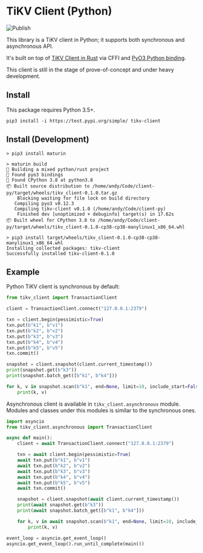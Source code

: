 # TiKV Client (Python)

![Publish](https://github.com/tikv/client-py/workflows/Publish/badge.svg)

This library is a TiKV client in Python; it supports both synchronous and asynchronous API. 

It's built on top of 
[TiKV Client in Rust](https://github.com/tikv/client-rust) via 
CFFI and [PyO3 Python binding](https://github.com/PyO3/pyo3). 

This client is still in the stage of prove-of-concept and under heavy development.

## Install

This package requires Python 3.5+.

```
pip3 install -i https://test.pypi.org/simple/ tikv-client
```

## Install (Development)

```
> pip3 install maturin

> maturin build
🍹 Building a mixed python/rust project
🔗 Found pyo3 bindings
🐍 Found CPython 3.8 at python3.8
📦 Built source distribution to /home/andy/Code/client-py/target/wheels/tikv_client-0.1.0.tar.gz
    Blocking waiting for file lock on build directory
   Compiling pyo3 v0.12.3
   Compiling tikv-client v0.1.0 (/home/andy/Code/client-py)
    Finished dev [unoptimized + debuginfo] target(s) in 17.62s
📦 Built wheel for CPython 3.8 to /home/andy/Code/client-py/target/wheels/tikv_client-0.1.0-cp38-cp38-manylinux1_x86_64.whl

> pip3 install target/wheels/tikv_client-0.1.0-cp38-cp38-manylinux1_x86_64.whl
Installing collected packages: tikv-client
Successfully installed tikv-client-0.1.0
```

## Example

Python TiKV client is synchronous by default:

```python
from tikv_client import TransactionClient

client = TransactionClient.connect("127.0.0.1:2379")

txn = client.begin(pessimistic=True)
txn.put(b"k1", b"v1")
txn.put(b"k2", b"v2")
txn.put(b"k3", b"v3")
txn.put(b"k4", b"v4")
txn.put(b"k5", b"v5")
txn.commit()

snapshot = client.snapshot(client.current_timestamp())
print(snapshot.get(b"k3"))
print(snapshot.batch_get([b"k1", b"k4"]))

for k, v in snapshot.scan(b"k1", end=None, limit=10, include_start=False):
    print(k, v)
```

Asynchronous client is available in `tikv_client.asynchronous` module. Modules and classes under this modules is similar to the synchronous ones.

```python
import asyncio
from tikv_client.asynchronous import TransactionClient

async def main():
    client = await TransactionClient.connect("127.0.0.1:2379")

    txn = await client.begin(pessimistic=True)
    await txn.put(b"k1", b"v1")
    await txn.put(b"k2", b"v2")
    await txn.put(b"k3", b"v3")
    await txn.put(b"k4", b"v4")
    await txn.put(b"k5", b"v5")
    await txn.commit()

    snapshot = client.snapshot(await client.current_timestamp())
    print(await snapshot.get(b"k3"))
    print(await snapshot.batch_get([b"k1", b"k4"]))

    for k, v in await snapshot.scan(b"k1", end=None, limit=10, include_start=False):
        print(k, v)

event_loop = asyncio.get_event_loop()
asyncio.get_event_loop().run_until_complete(main())
```
